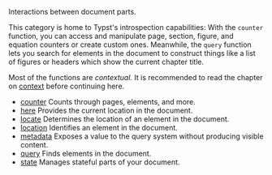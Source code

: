Interactions between document parts.

This category is home to Typst's introspection capabilities: With the
`counter` function, you can access and manipulate page, section, figure,
and equation counters or create custom ones. Meanwhile, the `query`
function lets you search for elements in the document to construct
things like a list of figures or headers which show the current chapter
title.

Most of the functions are *contextual.* It is recommended to read the
chapter on [context](/reference/context/ "context") before continuing
here.

- [counter](/reference/introspection/counter/) Counts through pages, elements, and more.
- [here](/reference/introspection/here/) Provides the current location in the document.
- [locate](/reference/introspection/locate/) Determines the location of an element in the document.
- [location](/reference/introspection/location/) Identifies an element in the document.
- [metadata](/reference/introspection/metadata/) Exposes a value to the query system without producing visible content.
- [query](/reference/introspection/query/) Finds elements in the document.
- [state](/reference/introspection/state/) Manages stateful parts of your document.
